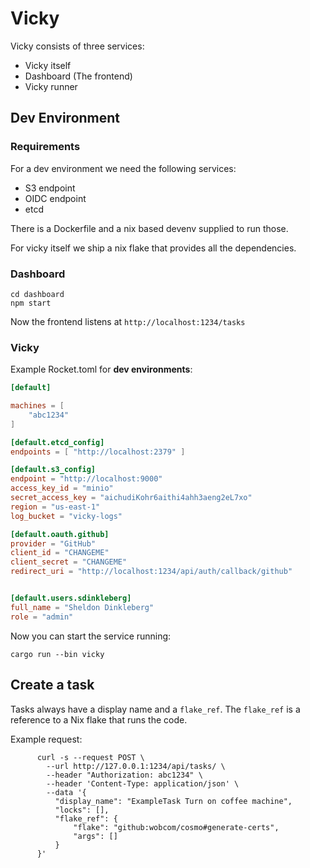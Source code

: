# Vicky

Vicky consists of three services:
- Vicky itself
- Dashboard (The frontend)
- Vicky runner

## Dev Environment

### Requirements

For a dev environment we need the following services:
- S3 endpoint
- OIDC endpoint
- etcd

There is a Dockerfile and a nix based devenv supplied to run those.

For vicky itself we ship a nix flake that provides all the dependencies.

### Dashboard

```
cd dashboard
npm start
```

Now the frontend listens at `http://localhost:1234/tasks`

### Vicky

Example Rocket.toml for **dev environments**:
```toml
[default]

machines = [
    "abc1234"
]

[default.etcd_config]
endpoints = [ "http://localhost:2379" ]

[default.s3_config]
endpoint = "http://localhost:9000"
access_key_id = "minio"
secret_access_key = "aichudiKohr6aithi4ahh3aeng2eL7xo"
region = "us-east-1"
log_bucket = "vicky-logs"

[default.oauth.github]
provider = "GitHub"
client_id = "CHANGEME"
client_secret = "CHANGEME"
redirect_uri = "http://localhost:1234/api/auth/callback/github"


[default.users.sdinkleberg]
full_name = "Sheldon Dinkleberg"
role = "admin"
```

Now you can start the service running:
```
cargo run --bin vicky 
```

## Create a task

Tasks always have a display name and a `flake_ref`.
The `flake_ref` is a reference to a Nix flake that runs the code.

Example request:
```
      curl -s --request POST \
        --url http://127.0.0.1:1234/api/tasks/ \
        --header "Authorization: abc1234" \
        --header 'Content-Type: application/json' \
        --data '{
          "display_name": "ExampleTask Turn on coffee machine",
          "locks": [],
          "flake_ref": {
              "flake": "github:wobcom/cosmo#generate-certs",
              "args": []
          }
      }'
```



